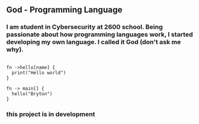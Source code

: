 ## God - Programming Language

### I am student in Cybersecurity at 2600 school. Being passionate about how programming languages work, I started developing my own language. I called it God (don't ask me why).



```god

fn ->hello[name] {
  print("Hello world")
}

fn -> main[] {
  hello("Bryton")
}
```

### this project is in development
